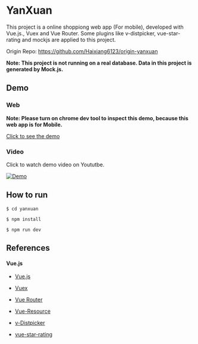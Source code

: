 # YanXuan

This project is a online shoppiong web app (For mobile), developed with Vue.js., Vuex and Vue Router.
Some plugins like v-distpicker, vue-star-rating and mockjs are applied to this project.

Origin Repo: https://github.com/Haixiang6123/origin-yanxuan

**Note: This project is not running on a real database. Data in this project is generated by Mock.js.**

## Demo

### Web

**Note: Please turn on chrome dev tool to inspect this demo, because this web app is for Mobile.**

[Click to see the demo](https://haixiang6123.github.io/yan-xuan/#/home/recommend)

### Video

Click to watch demo video on Yoututbe.

[![Demo](http://img.youtube.com/vi/_Fx9Dsnajno/0.jpg)](http://www.youtube.com/watch?v=_Fx9Dsnajno "Demo")

## How to run

```
$ cd yanxuan

$ npm install

$ npm run dev
```

## References

#### Vue.js

- [Vue.js](https://cn.vuejs.org/v2/guide/)

- [Vuex](https://vuex.vuejs.org/zh-cn/)

- [Vue Router](https://router.vuejs.org/zh-cn/)

- [Vue-Resource](https://github.com/pagekit/vue-resource)

- [v-Distpicker](https://www.awesomes.cn/repo/jcc/v-distpicker)

- [vue-star-rating](https://www.ctolib.com/vue-star-rating.html)
